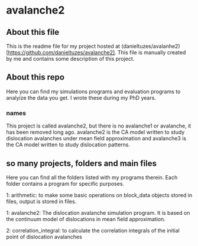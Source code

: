 # avalanche2

## About this file
This is the readme file for my project hosted at (danieltuzes/avalanhe2)[https://github.com/danieltuzes/avalanche2]. This file is manually created by me and contains some description of this project.
## About this repo
Here you can find my simulations programs and evaluation programs to analyize the data you get. I wrote these during my PhD years.
### names
This project is called avalanche2, but there is no avalanche1 or avalanche, it has been removed long ago. avalanche2 is the CA model written to study dislocation avalanches under mean field approximation and avalanche3 is the CA model written to study dislocation patterns.
## so many projects, folders and main files
Here you can find all the folders listed with my programs therein. Each folder contains a program for specific purposes.

  1: arithmetic: to make some basic operations on block_data objects stored in files, output is stored in files.
  
  1: avalanche2: The dislocation avalanche simulation program. It is based on the continuum model of dislocations in mean field approximation.
  
  2: correlation_integral: to calculate the correlation integrals of the initial point of dislocation avalanches
